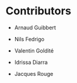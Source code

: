 Contributors
============

- Arnaud Guibbert

- Nils Fedrigo

- Valentin Goldité

- Idrissa Diarra

- Jacques Rouge


